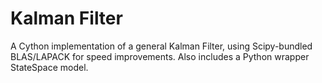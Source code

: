 Kalman Filter
=============

A Cython implementation of a general Kalman Filter, using Scipy-bundled BLAS/LAPACK for speed improvements. Also includes a Python wrapper StateSpace model.